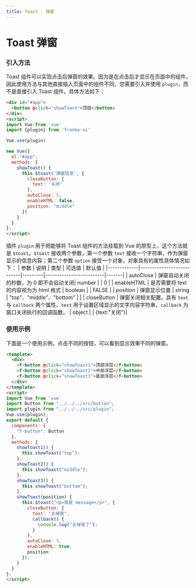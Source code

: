 ```yaml
---
title: Toast - 弹窗
---
```

# Toast 弹窗

### 引入方法
Toast 组件可以实现点击后弹窗的效果。因为是在点击后才显示在页面中的组件，因此使用方法与其他直接插入页面中的组件不同，您需要引入并使用 `plugin`，而不是直接引入 Toast 组件。具体方法如下：

``` html
<div id="#app">
  <button @click="showToast">顶部</button>
</div>
<script>
import Vue from 'vue'
import {plugin} from 'franko-ui'

Vue.use(plugin)

new Vue({
  el:"#app",
  methods: {
    showToast() {
      this.$toast('弹窗信息', { 
        closeButton: {
          text: '关闭'
        },
        autoClose: 5,
        enableHTML: false,
        position: "middle"
      })
    }
  }
};
</script>
```
插件 `plugin` 用于把能够将 Toast 组件的方法挂载到 Vue 的原型上，这个方法就是 `$toast`。`$toast` 接收两个参数，第一个参数 `text` 接收一个字符串，作为弹窗显示的信息内容；第二个参数 `option` 接受一个对象，对象具有的属性具体情况如下：
| 参数          | 说明                        | 类型      | 可选值                     | 默认值   |
|-------------|---------------------------|---------|-------------------------|-------|
| autoClose   | 弹窗自动关闭的秒数，为 0 即不会自动关闭| number  |              | 0     |
| enableHTML  | 是否需要将 text 的内容视为为 html 格式 | boolean |             | FALSE |
| position    | 弹窗显示位置 | string  | "top"、"middle"、"bottom" |       |
| closeButton | 弹窗关闭相关配置。具有 `text` 与 `callback` 两个属性，`text` 用于设置区域显示的文字内容字符串，`callback` 为窗口关闭执行的回调函数。    | object  | | {text:"关闭"}|

### 使用示例
下面是一个使用示例，点击不同的按钮，可以看到显示效果不同的弹窗。

<ClientOnly><toast-demo1></toast-demo1></ClientOnly>

``` html
<template>
  <div>
    <f-button @click="showToast1">顶部浮层</f-button>
    <f-button @click="showToast2">中部浮层</f-button>
    <f-button @click="showToast3">底部浮层</f-button>
  </div>
</template>
<script>
import Vue from 'vue'
import Button from "../../../src/button";
import plugin from "../../../src/plugin";
Vue.use(plugin);
export default {
  components: {
    "f-button": Button
  },
  methods: {
    showToast1() {
      this.showToast("top");
    },
    showToast2() {
      this.showToast("middle");
    },
    showToast3() {
      this.showToast("bottom");
    },
    showToast(position) {
      this.$toast("<p>我是 message</p>", {
        closeButton: {
          text: "关掉我",
          callback() {
            console.log("关掉我了");
          }
        },
        autoClose: 5,
        enableHTML: true,
        position
      });
    }
  }
};
</script>
```